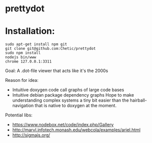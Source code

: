 # prettydot

Installation:
=============
```
sudo apt-get install npm git
git clone git@github.com:Chetic/prettydot
sudo npm install
nodejs bin/www
chrome 127.0.0.1:3311
```
Goal:
A .dot-file viewer that acts like it's the 2000s

Reason for idea:
- Intuitive doxygen code call graphs of large code bases
- Intuitive debian package dependency graphs
Hope to make understanding complex systems a tiny bit easier than the hairball-navigation that is native to doxygen at the moment.

Potential libs:
- https://www.nodebox.net/code/index.php/Gallery
- http://marvl.infotech.monash.edu/webcola/examples/ariel.html
- http://sigmajs.org/

